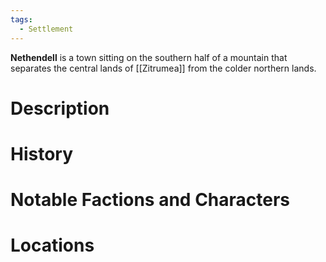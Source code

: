 ```yaml
---
tags:
  - Settlement
---
```

**Nethendell** is a town sitting on the southern half of a mountain that separates the central lands of [[Zitrumea]] from the colder northern lands.
# Description

# History

# Notable Factions and Characters

# Locations

